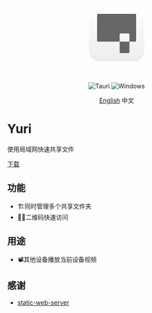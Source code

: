 <p align="center">
  <img src="./docs/logo.svg" width="128" height="128" alt="logo">
</p>
<br/>

<p align="center">
  <img src="https://img.shields.io/badge/tauri-%2324C8DB.svg?style=for-the-badge&logo=tauri&logoColor=%23FFFFFF" alt="Tauri">
  <img src="https://img.shields.io/badge/Windows-0078D6?style=for-the-badge&logo=windows&logoColor=white" alt="Windows">
</p>

<p align="center">
  <a href="./README.md">English</a>
  中文
</p>

# Yuri

使用局域网快速共享文件

[下载](https://github.com/yuri-app/yuri/releases/latest)

## 功能

+ 🏗️同时管理多个共享文件夹
+ 🤳🏻二维码快速访问

## 用途

+ 📽️其他设备播放当前设备视频

## 感谢

- [static-web-server](https://github.com/static-web-server/static-web-server)

